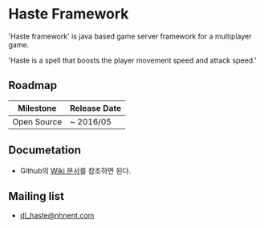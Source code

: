 # Haste Framework

'Haste framework' is java based game server framework for a multiplayer game.

'Haste is a spell that boosts the player movement speed and attack speed.'


## Roadmap
| Milestone | Release Date |
|---|---|
| Open Source | ~ 2016/05 |

## Documetation
- Github의 [Wiki 문서](https://github.com/nhnent/haste.framework/wiki)를 참조하면 된다.

## Mailing list
- dl_haste@nhnent.com